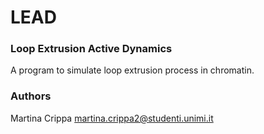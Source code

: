 # LEAD

### Loop Extrusion Active Dynamics

A program to simulate loop extrusion process in chromatin.


### Authors

Martina Crippa <martina.crippa2@studenti.unimi.it>
